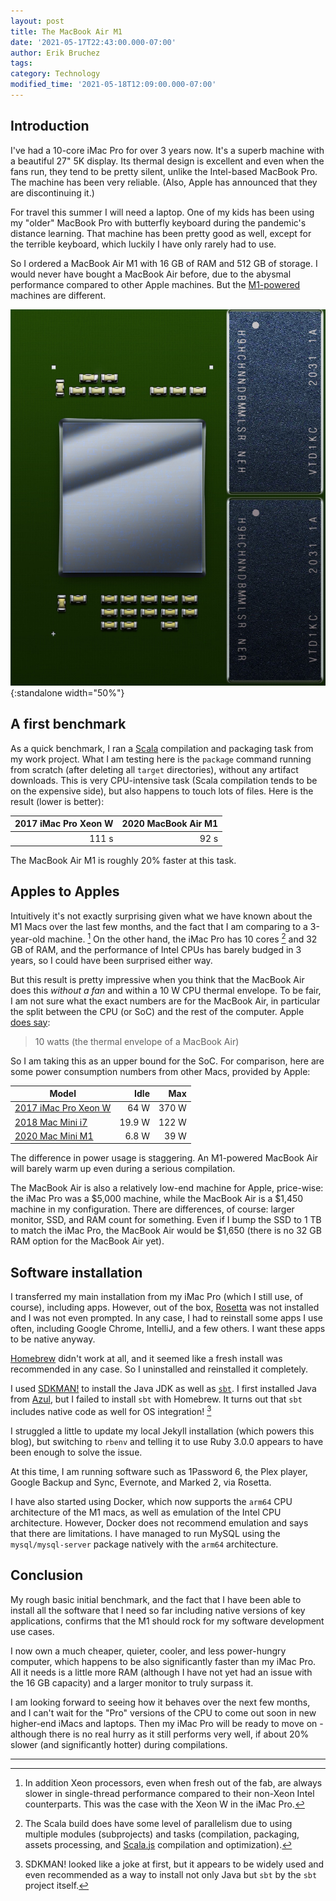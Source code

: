 ```yaml
---
layout: post
title: The MacBook Air M1
date: '2021-05-17T22:43:00.000-07:00'
author: Erik Bruchez
tags:
category: Technology
modified_time: '2021-05-18T12:09:00.000-07:00'
---
```


## Introduction

I've had a 10-core iMac Pro for over 3 years now. It's a superb machine with a beautiful 27" 5K display. Its thermal design is excellent and even when the fans run, they tend to be pretty silent, unlike the Intel-based MacBook Pro. The machine has been very reliable. (Also, Apple has announced that they are discontinuing it.)

For travel this summer I will need a laptop. One of my kids has been using my "older" MacBook Pro with butterfly keyboard during the pandemic's distance learning. That machine has been pretty good as well, except for the terrible keyboard, which luckily I have only rarely had to use.

So I ordered a MacBook Air M1 with 16 GB of RAM and 512 GB of storage. I would never have bought a MacBook Air before, due to the abysmal performance compared to other Apple machines. But the [M1-powered](https://en.wikipedia.org/wiki/Apple_M1) machines are different.

![Rendering of the Apple M1](/assets/posts/macbook-air-m1/apple-m1-render.jpg){:standalone width="50%"}

## A first benchmark

As a quick benchmark, I ran a [Scala](https://www.scala-lang.org/) compilation and packaging task from my work project. What I am testing here is the `package` command running from scratch (after deleting all `target` directories), without any artifact downloads. This is very CPU-intensive task (Scala compilation tends to be on the expensive side), but also happens to touch lots of files. Here is the result (lower is better):

|2017 iMac Pro Xeon W|2020 MacBook Air M1|
|---:|---:|
|111 s|92 s|

The MacBook Air M1 is roughly 20% faster at this task.

## Apples to Apples

Intuitively it's not exactly surprising given what we have known about the M1 Macs over the last few months, and the fact that I am comparing to a 3-year-old machine. [^xeon] On the other hand, the iMac Pro has 10 cores [^parallelism] and 32 GB of RAM, and the performance of Intel CPUs has barely budged in 3 years, so I could have been surprised either way.

But this result is pretty impressive when you think that the MacBook Air does this *without a fan* and within a 10 W CPU thermal envelope. To be fair, I am not sure what the exact numbers are for the MacBook Air, in particular the split between the CPU (or SoC) and the rest of the computer. Apple [does say](https://www.apple.com/az/mac/m1/):

> 10 watts (the thermal envelope of a MacBook Air)

So I am taking this as an upper bound for the SoC. For comparison, here are some power consumption numbers from other Macs, provided by Apple:

|Model|Idle|Max|
|---|---:|---:|
|[2017 iMac Pro Xeon W](https://support.apple.com/en-us/HT208378)|64 W|370 W|
|[2018 Mac Mini i7](https://support.apple.com/en-us/HT201897)|19.9 W|122 W|
|[2020 Mac Mini M1](https://support.apple.com/en-us/HT201897)|6.8 W|39 W|

The difference in power usage is staggering. An M1-powered MacBook Air will barely warm up even during a serious compilation.

The MacBook Air is also a relatively low-end machine for Apple, price-wise: the iMac Pro was a $5,000 machine, while the MacBook Air is a $1,450 machine in my configuration. There are differences, of course: larger monitor, SSD, and RAM count for something. Even if I bump the SSD to 1 TB to match the iMac Pro, the MacBook Air would be $1,650 (there is no 32 GB RAM option for the MacBook Air yet).

## Software installation

I transferred my main installation from my iMac Pro (which I still use, of course), including apps. However, out of the box, [Rosetta](https://en.wikipedia.org/wiki/Rosetta_(software)#Rosetta_2) was not installed and I was not even prompted. In any case, I had to reinstall some apps I use often, including Google Chrome, IntelliJ, and a few others. I want these apps to be native anyway.

[Homebrew](https://brew.sh/) didn't work at all, and it seemed like a fresh install was recommended in any case. So I uninstalled and reinstalled it completely.

I used [SDKMAN!](https://sdkman.io/) to install the Java JDK as well as [`sbt`](https://www.scala-sbt.org/). I first installed Java from [Azul](https://www.azul.com/downloads/), but I failed to install `sbt` with Homebrew. It turns out that `sbt` includes native code as well for OS integration! [^SDKMAN]

I struggled a little to update my local Jekyll installation (which powers this blog), but switching to `rbenv` and telling it to use Ruby 3.0.0 appears to have been enough to solve the issue.

At this time, I am running software such as 1Password 6, the Plex player, Google Backup and Sync, Evernote, and Marked 2, via Rosetta.

I have also started using Docker, which now supports the `arm64` CPU architecture of the M1 macs, as well as emulation of the Intel CPU architecture. However, Docker does not recommend emulation and says that there are limitations. I have managed to run MySQL using the `mysql/mysql-server` package natively with the `arm64` architecture.

## Conclusion

My rough basic initial benchmark, and the fact that I have been able to install all the software that I need so far including native versions of key applications, confirms that the M1 should rock for my software development use cases.

I now own a much cheaper, quieter, cooler, and less power-hungry computer, which happens to be also significantly faster than my iMac Pro. All it needs is a little more RAM (although I have not yet had an issue with the 16 GB capacity) and a larger monitor to truly surpass it.

I am looking forward to seeing how it behaves over the next few months, and I can't wait for the "Pro" versions of the CPU to come out soon in new higher-end iMacs and laptops. Then my iMac Pro will be ready to move on - although there is no real hurry as it still performs very well, if about 20% slower (and significantly hotter) during compilations.

---

[^xeon]: In addition Xeon processors, even when fresh out of the fab, are always slower in single-thread performance compared to their non-Xeon Intel counterparts. This was the case with the Xeon W in the iMac Pro.

[^parallelism]: The Scala build does have some level of parallelism due to using multiple modules (subprojects) and tasks (compilation, packaging, assets processing, and [Scala.js](https://www.scala-js.org/) compilation and optimization).

[^SDKMAN]: SDKMAN! looked like a joke at first, but it appears to be widely used and even recommended as a way to install not only Java but `sbt` by the `sbt` project itself.

